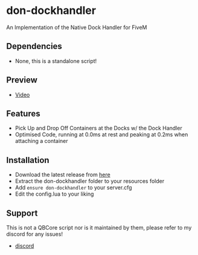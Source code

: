 # don-dockhandler

An Implementation of the Native Dock Handler for FiveM

## Dependencies

- None, this is a standalone script!

## Preview

- [Video](https://streamable.com/uv065e)

## Features

- Pick Up and Drop Off Containers at the Docks w/ the Dock Handler
- Optimised Code, running at 0.0ms at rest and peaking at 0.2ms when attaching a container

## Installation

- Download the latest release from [here](https://github.com/DonHulieo/don-dockhandler/releases/tag/v1.0.2)
- Extract the don-dockhandler folder to your resources folder
- Add `ensure don-dockhandler` to your server.cfg
- Edit the config.lua to your liking

## Support

This is not a QBCore script nor is it maintained by them, please refer to my discord for any issues!

- [discord](https://discord.gg/tVA58nbBuk)
